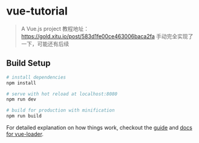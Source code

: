 # vue-tutorial

> A Vue.js project
教程地址：https://gold.xitu.io/post/583d1fe00ce463006baca2fa
手动完全实现了一下，可能还有后续

## Build Setup

``` bash
# install dependencies
npm install

# serve with hot reload at localhost:8080
npm run dev

# build for production with minification
npm run build
```

For detailed explanation on how things work, checkout the [guide](http://vuejs-templates.github.io/webpack/) and [docs for vue-loader](http://vuejs.github.io/vue-loader).
